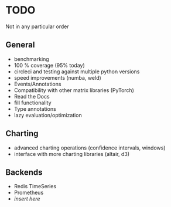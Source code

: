 # TODO

Not in any particular order

## General

* benchmarking
* 100 % coverage (95% today)
* circleci and testing against multiple python versions
* speed improvements (numba, weld)
* Events/Annotations
* Compatibility with other matrix libraries (PyTorch)
* Read the Docs
* fill functionality
* Type annotations
* lazy evaluation/optimization

## Charting

* advanced charting operations (confidence intervals, windows)
* interface with more charting libraries (altair, d3)


## Backends
* Redis TimeSeries
* Prometheus
* _insert here_

